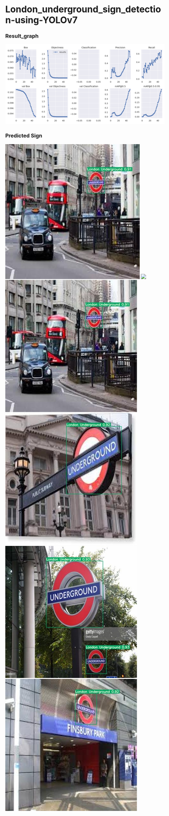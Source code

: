 # London_underground_sign_detection-using-YOLOv7

### Result_graph
![](https://github.com/shiv2398/London_underground_sign_detection-using-YOLOv7/blob/main/results.png)
### Predicted Sign
<img src="https://github.com/shiv2398/London_underground_sign_detection-using-YOLOv7/blob/main/Results/00115_jpg.rf.95ebc1969ccf7c63d5444831a12b7af8.jpg" width="425"/> <img src="https://github.com/shiv2398/London_underground_sign_detection-using-YOLOv7/blob/main/Results/00113_jpg.rf.cbc17d7e3cd05f5f5fdce2d2d798d2f1.jpg)" width="425"/> 
![](https://github.com/shiv2398/London_underground_sign_detection-using-YOLOv7/blob/main/Results/00115_jpg.rf.95ebc1969ccf7c63d5444831a12b7af8.jpg)
![](https://github.com/shiv2398/London_underground_sign_detection-using-YOLOv7/blob/main/Results/00113_jpg.rf.cbc17d7e3cd05f5f5fdce2d2d798d2f1.jpg)
![](https://github.com/shiv2398/London_underground_sign_detection-using-YOLOv7/blob/main/Results/0034_jpg.rf.a06d2779a859ad3479a04410cf452b5c.jpg)
![](https://github.com/shiv2398/London_underground_sign_detection-using-YOLOv7/blob/main/Results/0050_jpg.rf.272ea3d3efe07f405d90eef4a7250c96.jpg)
